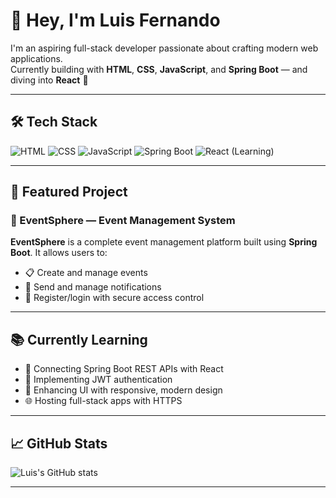 # 👋 Hey, I'm Luis Fernando

I'm an aspiring full-stack developer passionate about crafting modern web applications.  
Currently building with **HTML**, **CSS**, **JavaScript**, and **Spring Boot** — and diving into **React** 🚀

---

## 🛠 Tech Stack

![HTML](https://img.shields.io/badge/HTML5-E34F26?style=for-the-badge&logo=html5&logoColor=white)
![CSS](https://img.shields.io/badge/CSS3-1572B6?style=for-the-badge&logo=css3&logoColor=white)
![JavaScript](https://img.shields.io/badge/JavaScript-F7DF1E?style=for-the-badge&logo=javascript&logoColor=black)
![Spring Boot](https://img.shields.io/badge/SpringBoot-6DB33F?style=for-the-badge&logo=spring-boot&logoColor=white)
![React (Learning)](https://img.shields.io/badge/React-Learning-blue?style=for-the-badge&logo=react)

---
## 💼 Featured Project

### 🎉 EventSphere — Event Management System

**EventSphere** is a complete event management platform built using **Spring Boot**. It allows users to:

- 📋 Create and manage events
- 📨 Send and manage notifications
- 🔐 Register/login with secure access control

---
## 📚 Currently Learning

- 🔄 Connecting Spring Boot REST APIs with React
- 🔐 Implementing JWT authentication
- 🎨 Enhancing UI with responsive, modern design
- 🌐 Hosting full-stack apps with HTTPS

---

## 📈 GitHub Stats

![Luis's GitHub stats](https://github-readme-stats.vercel.app/api?username=LuisFernandoPodiotan&show_icons=true&theme=tokyonight)

---
